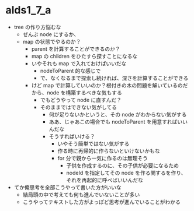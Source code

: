 # alds1_7_a

- tree の作り方悩むな
  - ぜんぶ node にするか、
  - map の状態でやるのか？
    - parent を計算することができるのか？
    - map の children をひたすら探すことになるな
    - いやそれも map で入れておけばいいだな
      - nodeToParent 的な感じで
      - で、なくなるまで探索し続ければ、深さを計算することができる
    - けど map で計算していいのか？根付きの木の問題を解いているのだから、node を構築するべきな気もする
      - でもどうやって node に直すんだ？
      - そのままではできない気がしてる
        - 何が足りないかというと、その node がわからない気がする
        - ああ、じゃあこの場合でも nodeToParent を用意すればいいんだな
        - そうすればいける？
          - いやそう簡単ではない気がする
          - 作る時に再帰的に作らないといけないかもな
          - for 分で親から一気に作るのは無理そう
            - 子供を作成するのに、その子供が必要になるため
            - nodeId を指定してその node を作る関するを作り、それを再起的に呼べばいいんだな
- てか俺思考を全部こうやって書いた方がいいな
  - 結局頭の中で考えても何も進んでいないことが多い
  - こうやってテキストした方がよっぽど思考が進んでいることがわかる
